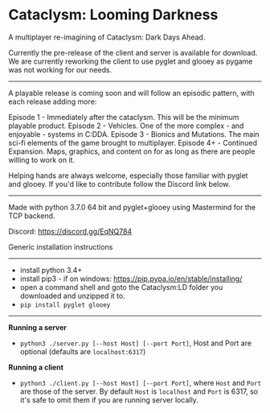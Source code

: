 Cataclysm: Looming Darkness
===

A multiplayer re-imagining of Cataclysm: Dark Days Ahead.

Currently the pre-release of the client and server is available for download.
We are currently reworking the client to use pyglet and glooey as pygame was
not working for our needs.

----

A playable release is coming soon and will follow an episodic pattern, with each release adding more:

Episode 1 - Immediately after the cataclysm. This will be the minimum playable product.
Episode 2 - Vehicles. One of the more complex - and enjoyable - systems in C:DDA.
Episode 3 - Bionics and Mutations. The main sci-fi elements of the game brought to multiplayer.
Episode 4+ - Continued Expansion. Maps, graphics, and content on for as long as there are people willing to work on it.

Helping hands are always welcome, especially those familiar with pyglet and glooey. If you'd like to contribute follow the Discord link below.

----

Made with python 3.7.0 64 bit and pyglet+glooey using Mastermind for the TCP backend.

Discord: https://discord.gg/EqNQ784

Generic installation instructions

---

* install python 3.4+
* install pip3 - if on windows: https://pip.pypa.io/en/stable/installing/
* open a command shell and goto the Cataclysm:LD folder you downloaded and unzipped it to.
* `pip install pyglet glooey`

---

**Running a server**

* `python3 ./server.py [--host Host] [--port Port]`,
        Host and Port are optional (defaults are `localhost:6317`)

**Running a client**

* `python3 ./client.py [--host Host] [--port Port]`,
        where `Host` and `Port` are those of the server.
        By default `Host` is `localhost` and `Port` is 6317,
        so it's safe to omit them if you are running server locally.

